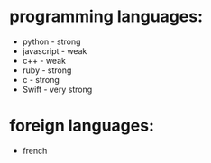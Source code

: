 # programming languages:

- python - strong
- javascript - weak
- c++ - weak
- ruby - strong
- c - strong
- Swift - very strong

# foreign languages:

- french
